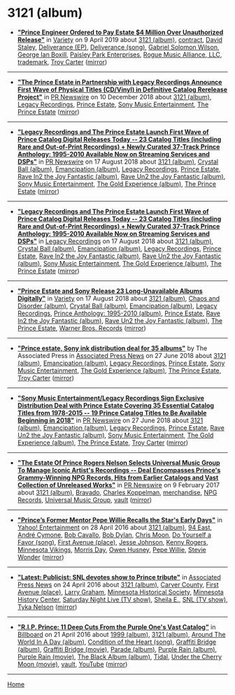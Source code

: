 # 3121 (album)

 - [**"Prince Engineer Ordered to Pay Estate $4 Million Over Unauthorized Release"**](https://variety.com/2019/biz/news/prince-engineer-pay-estate-4-million-unauthorized-release-1203184099/) in [Variety](https://variety.com/) on 9 April 2019 about [3121 (album)](../../../topics/album/3121/index.md), [contract](../../../topics/contract/index.md), [David Staley](../../../topics/david-staley/index.md), [Deliverance (EP)](../../../topics/ep/deliverance/index.md), [Deliverance (song)](../../../topics/song/deliverance/index.md), [Gabriel Solomon Wilson](../../../topics/gabriel-solomon-wilson/index.md), [George Ian Boxill](../../../topics/george-ian-boxill/index.md), [Paisley Park Enterprises](../../../topics/paisley-park-enterprises/index.md), [Rogue Music Alliance, LLC](../../../topics/rogue-music-alliance-llc/index.md), [trademark](../../../topics/trademark/index.md), [Troy Carter](../../../topics/troy-carter/index.md) ([mirror](https://web.archive.org/web/*/https://variety.com/2019/biz/news/prince-engineer-pay-estate-4-million-unauthorized-release-1203184099/))

----

 - [**"The Prince Estate in Partnership with Legacy Recordings Announce First Wave of Physical Titles (CD/Vinyl) in Definitive Catalog Rerelease Project"**](https://www.prnewswire.com/news-releases/the-prince-estate-in-partnership-with-legacy-recordings-announce-first-wave-of-physical-titles-cdvinyl-in-definitive-catalog-rerelease-project-300760870.html) in [PR Newswire](https://www.prnewswire.com/) on 10 December 2018 about [3121 (album)](../../../topics/album/3121/index.md), [Legacy Recordings](../../../topics/legacy-recordings/index.md), [Prince Estate](../../../topics/prince-estate/index.md), [Sony Music Entertainment](../../../topics/sony-music-entertainment/index.md), [The Prince Estate](../../../topics/the-prince-estate/index.md) ([mirror](https://web.archive.org/web/*/https://www.prnewswire.com/news-releases/the-prince-estate-in-partnership-with-legacy-recordings-announce-first-wave-of-physical-titles-cdvinyl-in-definitive-catalog-rerelease-project-300760870.html))

----

 - [**"Legacy Recordings and The Prince Estate Launch First Wave of Prince Catalog Digital Releases Today -- 23 Catalog Titles (including Rare and Out-of-Print Recordings) + Newly Curated 37-Track Prince Anthology: 1995-2010 Available Now on Streaming Services and DSPs"**](https://www.prnewswire.com/news-releases/legacy-recordings-and-the-prince-estate-launch-first-wave-of-prince-catalog-digital-releases-today-300698544.html) in [PR Newswire](https://www.prnewswire.com/) on 17 August 2018 about [3121 (album)](../../../topics/album/3121/index.md), [Crystal Ball (album)](../../../topics/album/crystal-ball/index.md), [Emancipation (album)](../../../topics/album/emancipation/index.md), [Legacy Recordings](../../../topics/legacy-recordings/index.md), [Prince Estate](../../../topics/prince-estate/index.md), [Rave In2 the Joy Fantastic (album)](../../../topics/album/rave-in2-the-joy-fantastic/index.md), [Rave Un2 the Joy Fantastic (album)](../../../topics/album/rave-un2-the-joy-fantastic/index.md), [Sony Music Entertainment](../../../topics/sony-music-entertainment/index.md), [The Gold Experience (album)](../../../topics/album/the-gold-experience/index.md), [The Prince Estate](../../../topics/the-prince-estate/index.md) ([mirror](https://web.archive.org/web/*/https://www.prnewswire.com/news-releases/legacy-recordings-and-the-prince-estate-launch-first-wave-of-prince-catalog-digital-releases-today-300698544.html))

----

 - [**"Legacy Recordings and The Prince Estate Launch First Wave of Prince Catalog Digital Releases Today -- 23 Catalog Titles (including Rare and Out-of-Print Recordings) + Newly Curated 37-Track Prince Anthology: 1995-2010 Available Now on Streaming Services and DSPs"**](https://www.legacyrecordings.com/2018/08/17/legacy-recordings-and-the-prince-estate-launch-first-wave-of-prince-catalog-digital-releases-today/) in [Legacy Recordings](https://www.legacyrecordings.com/) on 17 August 2018 about [3121 (album)](../../../topics/album/3121/index.md), [Crystal Ball (album)](../../../topics/album/crystal-ball/index.md), [Emancipation (album)](../../../topics/album/emancipation/index.md), [Legacy Recordings](../../../topics/legacy-recordings/index.md), [Prince Estate](../../../topics/prince-estate/index.md), [Rave In2 the Joy Fantastic (album)](../../../topics/album/rave-in2-the-joy-fantastic/index.md), [Rave Un2 the Joy Fantastic (album)](../../../topics/album/rave-un2-the-joy-fantastic/index.md), [Sony Music Entertainment](../../../topics/sony-music-entertainment/index.md), [The Gold Experience (album)](../../../topics/album/the-gold-experience/index.md), [The Prince Estate](../../../topics/the-prince-estate/index.md) ([mirror](https://web.archive.org/web/*/https://www.legacyrecordings.com/2018/08/17/legacy-recordings-and-the-prince-estate-launch-first-wave-of-prince-catalog-digital-releases-today/))

----

 - [**"Prince Estate and Sony Release 23 Long-Unavailable Albums Digitally"**](https://variety.com/2018/biz/news/prince-estate-and-sony-release-23-long-unavailable-albums-digitally-1202908647/) in [Variety](https://variety.com/) on 17 August 2018 about [3121 (album)](../../../topics/album/3121/index.md), [Chaos and Disorder (album)](../../../topics/album/chaos-and-disorder/index.md), [Crystal Ball (album)](../../../topics/album/crystal-ball/index.md), [Emancipation (album)](../../../topics/album/emancipation/index.md), [Legacy Recordings](../../../topics/legacy-recordings/index.md), [Prince Anthology: 1995-2010 (album)](../../../topics/album/prince-anthology-1995-2010/index.md), [Prince Estate](../../../topics/prince-estate/index.md), [Rave In2 the Joy Fantastic (album)](../../../topics/album/rave-in2-the-joy-fantastic/index.md), [Rave Un2 the Joy Fantastic (album)](../../../topics/album/rave-un2-the-joy-fantastic/index.md), [The Prince Estate](../../../topics/the-prince-estate/index.md), [Warner Bros. Records](../../../topics/warner-bros-records/index.md) ([mirror](https://web.archive.org/web/*/https://variety.com/2018/biz/news/prince-estate-and-sony-release-23-long-unavailable-albums-digitally-1202908647/))

----

 - [**"Prince estate, Sony ink distribution deal for 35 albums"**](https://apnews.com/3f346190027d4601a34fa81f7cf165a2) by The Associated Press in [Associated Press News](https://apnews.com/) on 27 June 2018 about [3121 (album)](../../../topics/album/3121/index.md), [Emancipation (album)](../../../topics/album/emancipation/index.md), [Legacy Recordings](../../../topics/legacy-recordings/index.md), [Prince Estate](../../../topics/prince-estate/index.md), [Sony Music Entertainment](../../../topics/sony-music-entertainment/index.md), [The Gold Experience (album)](../../../topics/album/the-gold-experience/index.md), [The Prince Estate](../../../topics/the-prince-estate/index.md), [Troy Carter](../../../topics/troy-carter/index.md) ([mirror](https://web.archive.org/web/*/https://apnews.com/3f346190027d4601a34fa81f7cf165a2))

----

 - [**"Sony Music Entertainment/Legacy Recordings Sign Exclusive Distribution Deal with Prince Estate Covering 35 Essential Catalog Titles from 1978-2015 -- 19 Prince Catalog Titles to Be Available Beginning in 2018"**](https://www.prnewswire.com/news-releases/sony-music-entertainmentlegacy-recordings-sign-exclusive-distribution-deal-with-prince-estate-covering-35-essential-catalog-titles-from-1978-2015-300672798.html) in [PR Newswire](https://www.prnewswire.com/) on 27 June 2018 about [3121 (album)](../../../topics/album/3121/index.md), [Emancipation (album)](../../../topics/album/emancipation/index.md), [Legacy Recordings](../../../topics/legacy-recordings/index.md), [Prince Estate](../../../topics/prince-estate/index.md), [Rave Un2 the Joy Fantastic (album)](../../../topics/album/rave-un2-the-joy-fantastic/index.md), [Sony Music Entertainment](../../../topics/sony-music-entertainment/index.md), [The Gold Experience (album)](../../../topics/album/the-gold-experience/index.md), [The Prince Estate](../../../topics/the-prince-estate/index.md), [Troy Carter](../../../topics/troy-carter/index.md) ([mirror](https://web.archive.org/web/*/https://www.prnewswire.com/news-releases/sony-music-entertainmentlegacy-recordings-sign-exclusive-distribution-deal-with-prince-estate-covering-35-essential-catalog-titles-from-1978-2015-300672798.html))

----

 - [**"The Estate Of Prince Rogers Nelson Selects Universal Music Group To Manage Iconic Artist's Recordings -- Deal Encompasses Prince's Grammy-Winning NPG Records, Hits from Earlier Catalogs and Vast Collection of Unreleased Works"**](https://www.prnewswire.com/news-releases/the-estate-of-prince-rogers-nelson-selects-universal-music-group-to-manage-iconic-artists-recordings-300404797.html) in [PR Newswire](https://www.prnewswire.com/) on 9 February 2017 about [3121 (album)](../../../topics/album/3121/index.md), [Bravado](../../../topics/bravado/index.md), [Charles Koppelman](../../../topics/charles-koppelman/index.md), [merchandise](../../../topics/merchandise/index.md), [NPG Records](../../../topics/npg-records/index.md), [Universal Music Group](../../../topics/universal-music-group/index.md), [vault](../../../topics/vault/index.md) ([mirror](https://web.archive.org/web/*/https://www.prnewswire.com/news-releases/the-estate-of-prince-rogers-nelson-selects-universal-music-group-to-manage-iconic-artists-recordings-300404797.html))

----

 - [**"Prince’s Former Mentor Pepe Willie Recalls the Star's Early Days"**](https://www.yahoo.com/entertainment/princes-former-mentor-pepe-willie-recalls-the-215708376.html) in [Yahoo! Entertainment](https://www.yahoo.com/entertainment/) on 28 April 2016 about [3121 (album)](../../../topics/album/3121/index.md), [94 East](../../../topics/94-east/index.md), [André Cymone](../../../topics/andr-cymone/index.md), [Bob Cavallo](../../../topics/bob-cavallo/index.md), [Bob Dylan](../../../topics/bob-dylan/index.md), [Chris Moon](../../../topics/chris-moon/index.md), [Do Yourself a Favor (song)](../../../topics/song/do-yourself-a-favor/index.md), [First Avenue (place)](../../../topics/place/first-avenue/index.md), [Jesse Johnson](../../../topics/jesse-johnson/index.md), [Kenny Rogers](../../../topics/kenny-rogers/index.md), [Minnesota Vikings](../../../topics/minnesota-vikings/index.md), [Morris Day](../../../topics/morris-day/index.md), [Owen Husney](../../../topics/owen-husney/index.md), [Pepe Willie](../../../topics/pepe-willie/index.md), [Stevie Wonder](../../../topics/stevie-wonder/index.md) ([mirror](https://web.archive.org/web/*/https://www.yahoo.com/entertainment/princes-former-mentor-pepe-willie-recalls-the-215708376.html))

----

 - [**"Latest: Publicist: SNL devotes show to Prince tribute"**](https://apnews.com/b57342f2b68447639ef7589c0caa9ee8) in [Associated Press News](https://apnews.com/) on 24 April 2016 about [3121 (album)](../../../topics/album/3121/index.md), [Carver County](../../../topics/carver-county/index.md), [First Avenue (place)](../../../topics/place/first-avenue/index.md), [Larry Graham](../../../topics/larry-graham/index.md), [Minnesota Historical Society](../../../topics/minnesota-historical-society/index.md), [Minnesota History Center](../../../topics/minnesota-history-center/index.md), [Saturday Night Live (TV show)](../../../topics/tv-show/saturday-night-live/index.md), [Sheila E.](../../../topics/sheila-e/index.md), [SNL (TV show)](../../../topics/tv-show/snl/index.md), [Tyka Nelson](../../../topics/tyka-nelson/index.md) ([mirror](https://web.archive.org/web/*/https://apnews.com/b57342f2b68447639ef7589c0caa9ee8))

----

 - [**"R.I.P. Prince: 11 Deep Cuts From the Purple One's Vast Catalog"**](https://www.billboard.com/articles/news/7341543/prince-songs-deep-cuts) in [Billboard](https://www.billboard.com/) on 21 April 2016 about [1999 (album)](../../../topics/album/1999/index.md), [3121 (album)](../../../topics/album/3121/index.md), [Around The World In A Day (album)](../../../topics/album/around-the-world-in-a-day/index.md), [Condition of the Heart (song)](../../../topics/song/condition-of-the-heart/index.md), [Graffiti Bridge (album)](../../../topics/album/graffiti-bridge/index.md), [Graffiti Bridge (movie)](../../../topics/movie/graffiti-bridge/index.md), [Parade (album)](../../../topics/album/parade/index.md), [Purple Rain (album)](../../../topics/album/purple-rain/index.md), [Purple Rain (movie)](../../../topics/movie/purple-rain/index.md), [The Black Album (album)](../../../topics/album/the-black-album/index.md), [Tidal](../../../topics/tidal/index.md), [Under the Cherry Moon (movie)](../../../topics/movie/under-the-cherry-moon/index.md), [vault](../../../topics/vault/index.md), [YouTube](../../../topics/youtube/index.md) ([mirror](https://web.archive.org/web/*/https://www.billboard.com/articles/news/7341543/prince-songs-deep-cuts))

----

[Home](../)
